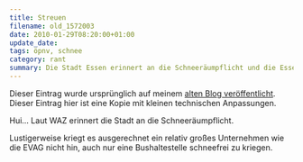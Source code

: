 ```yaml
---
title: Streuen
filename: old_1572003
date: 2010-01-29T08:20:00+01:00
update_date:
tags: öpnv, schnee
category: rant
summary: Die Stadt Essen erinnert an die Schneeräumpflicht und die Essener Verkehrs-AG kriegt es nicht hin, Schnee an ihren Haltestellen zu räumen.
---
```

Dieser Eintrag wurde ursprünglich auf meinem [alten Blog veröffentlicht](https://stu.blogger.de/stories/1572003/). Dieser Eintrag hier ist eine Kopie mit kleinen technischen Anpassungen.

Hui… Laut WAZ erinnert die Stadt an die Schneeräumpflicht.

Lustigerweise kriegt es ausgerechnet ein relativ großes Unternehmen wie die EVAG nicht hin, auch nur eine Bushaltestelle schneefrei zu kriegen.
